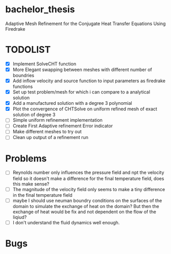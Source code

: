 # bachelor_thesis
Adaptive Mesh Refinement for the Conjugate Heat Transfer Equations Using Firedrake
# TODOLIST
- [x] Implement SolveCHT function
- [x] More Elegant swapping between meshes with different number of boundries
- [x] Add inflow velocity and source function to input parameters as firedrake functions
- [x] Set up test problem/mesh for which i can compare to a analytical solution
- [x] Add a manufactured solution with a degree 3 polynomial
- [x] Plot the convergence of CHTSolve on uniform refined mesh of exact solution of degree 3
- [ ] Simple uniform refinement implementation
- [ ] Create First Adaptive refinement Error indicator
- [ ] Make different meshes to try out
- [ ] Clean up output of a refinement run
# Problems
- [ ] Reynolds number only influences the pressure field and npt the velocity field so it doesn't make a difference for the final temperature field, does this make sense?
- [ ] The magnitude of the velocity field only seems to make a tiny difference in the final temperature field
- [ ] maybe I should use neuman boundry conditions on the surfaces of the domain to simulate the exchange of heat on the domain? But then the exchange of heat would be fix and not dependent on the flow of the liqiud?
- [ ] I don't understand the fluid dynamics well enough.
# Bugs